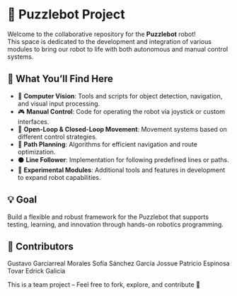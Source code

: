 # 🤖 Puzzlebot Project

Welcome to the collaborative repository for the **Puzzlebot** robot!  
This space is dedicated to the development and integration of various modules to bring our robot to life with both autonomous and manual control systems.

## 🚧 What You’ll Find Here

- 🎯 **Computer Vision**: Tools and scripts for object detection, navigation, and visual input processing.
- 🎮 **Manual Control**: Code for operating the robot via joystick or custom interfaces.
- 🔁 **Open-Loop & Closed-Loop Movement**: Movement systems based on different control strategies.
- 🧭 **Path Planning**: Algorithms for efficient navigation and route optimization.
- ⚫ **Line Follower**: Implementation for following predefined lines or paths.
- 🧪 **Experimental Modules**: Additional tools and features in development to expand robot capabilities.

## 💡 Goal

Build a flexible and robust framework for the Puzzlebot that supports testing, learning, and innovation through hands-on robotics programming.

## 👥 Contributors
Gustavo Garciarreal Morales
Sofía Sánchez García
Jossue Patricio Espinosa Tovar
Edrick Galicia

This is a team project – Feel free to fork, explore, and contribute 🤝
